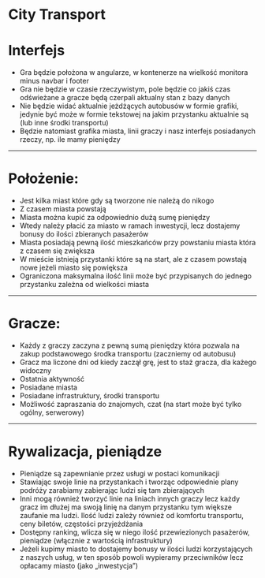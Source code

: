 City Transport
=============

Interfejs
=========
* Gra będzie położona w angularze, w kontenerze na wielkość monitora minus navbar i footer
* Gra nie będzie w czasie rzeczywistym, pole będzie co jakiś czas odświeżane a gracze będą czerpali aktualny stan z bazy danych
* Nie będzie widać aktualnie jeżdżących autobusów w formie grafiki, jedynie być może w formie tekstowej na jakim przystanku aktualnie są (lub inne środki transportu)
* Będzie natomiast grafika miasta, linii graczy i nasz interfejs posiadanych rzeczy, np. ile mamy pieniędzy

-----------------------------------------------

Położenie:
==========
* Jest kilka miast które gdy są tworzone nie należą do nikogo
* Z czasem miasta powstają
* Miasta można kupić za odpowiednio dużą sumę pieniędzy
* Wtedy należy płacić za miasto w ramach inwestycji, lecz dostajemy bonusy do ilości zbieranych pasażerów
* Miasta posiadają pewną ilość mieszkańców przy powstaniu miasta która z czasem się zwiększa
* W mieście istnieją przystanki które są na start, ale z czasem powstają nowe jeżeli miasto się powiększa
* Ograniczona maksymalna ilość linii może być przypisanych do jednego przystanku zależna od wielkości miasta

------------------------------------------------

Gracze:
=======
* Każdy z graczy zaczyna z pewną sumą pieniędzy która pozwala na zakup podstawowego środka transportu (zaczniemy od autobusu)
* Gracz ma liczone dni od kiedy zaczął grę, jest to staż gracza, dla każego widoczny
* Ostatnia aktywność
* Posiadane miasta
* Posiadane infrastruktury, środki transportu
* Możliwość zapraszania do znajomych, czat (na start może być tylko ogólny, serwerowy)

--------------------------------------------

Rywalizacja, pieniądze
======================
* Pieniądze są zapewnianie przez usługi w postaci komunikacji
* Stawiając swoje linie na przystankach i tworząc odpowiednie plany podróży zarabiamy zabierając ludzi się tam zbierających
* Inni mogą również tworzyć linie na liniach innych graczy lecz każdy gracz im dłużej ma swoją linię na danym przystanku tym większe zaufanie ma ludzi. Ilość ludzi zależy również od komfortu transportu, ceny biletów, częstości przyjeżdżania
* Dostępny ranking, wlicza się w niego ilość przewiezionych pasażerów, pieniądze (włącznie z wartością infrastruktury)
* Jeżeli kupimy miasto to dostajemy bonusy w ilości ludzi korzystających z naszych usług, w ten sposób powoli wypieramy przeciwników lecz opłacamy miasto (jako „inwestycja”)
